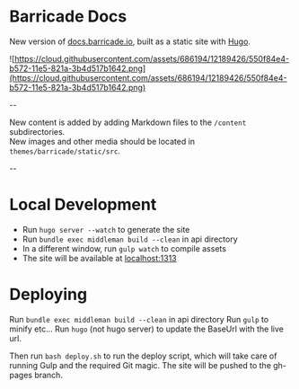 # Barricade Docs

New version of [docs.barricade.io](https://docs.barricade.io), built as a static site with [Hugo](http://gohugo.io/).

![https://cloud.githubusercontent.com/assets/686194/12189426/550f84e4-b572-11e5-821a-3b4d517b1642.png](https://cloud.githubusercontent.com/assets/686194/12189426/550f84e4-b572-11e5-821a-3b4d517b1642.png)

--  

New content is added by adding Markdown files to the `/content` subdirectories.  
New images and other media should be located in `themes/barricade/static/src`.

--  

# Local Development

* Run `hugo server --watch` to generate the site
* Run `bundle exec middleman build --clean` in api directory
* In a different window, run `gulp watch` to compile assets
* The site will be available at [localhost:1313](http://localhost:1313/)

# Deploying

Run `bundle exec middleman build --clean` in api directory
Run `gulp` to minify etc...
Run `hugo` (not hugo server) to update the BaseUrl with the live url.

Then run `bash deploy.sh` to run the deploy script, which will take care of running Gulp and the required Git magic. The site will be pushed to the gh-pages branch.